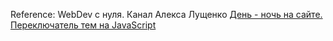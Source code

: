 Reference: 
WebDev с нуля. Канал Алекса Лущенко
<a href="https://youtu.be/1-ryNAqehm8">День - ночь на сайте. Переключатель тем на JavaScript</a>

